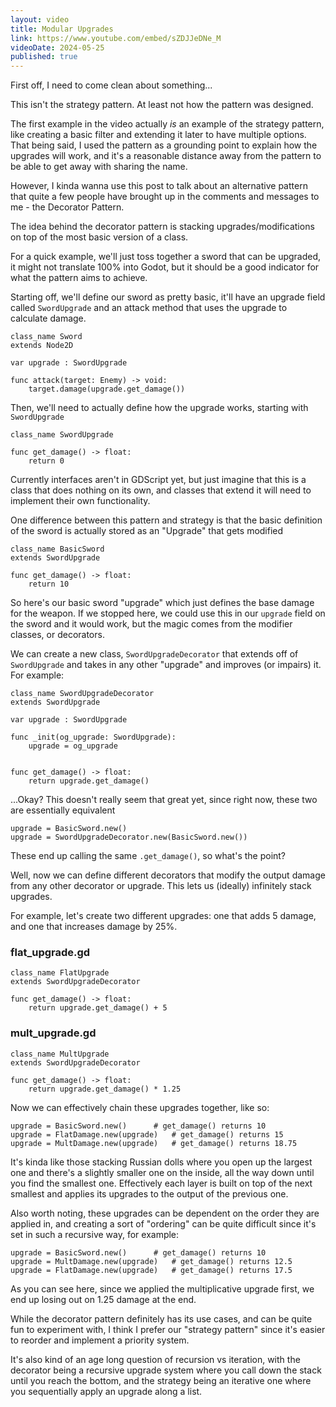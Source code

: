```yaml
---
layout: video
title: Modular Upgrades
link: https://www.youtube.com/embed/sZDJJeDNe_M
videoDate: 2024-05-25
published: true
---
```


<script>
    import PostHeader from "/src/components/post-header.svelte";
</script>

<PostHeader name="Strategy Pattern"/>

First off, I need to come clean about something...

This isn't the strategy pattern. At least not how the pattern was designed.

The first example in the video actually _is_ an example of the strategy pattern, like creating a basic filter and extending it later to have multiple options. That being said, I used the pattern as a grounding point to explain how the upgrades will work, and it's a reasonable distance away from the pattern to be able to get away with sharing the name.

However, I kinda wanna use this post to talk about an alternative pattern that quite a few people have brought up in the comments and messages to me - the Decorator Pattern.

<PostHeader name="Decorator Pattern"/>

The idea behind the decorator pattern is stacking upgrades/modifications on top of the most basic version of a class.

For a quick example, we'll just toss together a sword that can be upgraded, it might not translate 100% into Godot, but it should be a good indicator for what the pattern aims to achieve.

Starting off, we'll define our sword as pretty basic, it'll have an upgrade field called `SwordUpgrade` and an attack method that uses the upgrade to calculate damage.


```GDScript
class_name Sword
extends Node2D

var upgrade : SwordUpgrade

func attack(target: Enemy) -> void:
	target.damage(upgrade.get_damage())
```

Then, we'll need to actually define how the upgrade works, starting with `SwordUpgrade`

```GDScript
class_name SwordUpgrade

func get_damage() -> float:
	return 0
```

Currently interfaces aren't in GDScript yet, but just imagine that this is a class that does nothing on its own, and classes that extend it will need to implement their own functionality.

One difference between this pattern and strategy is that the basic definition of the sword is actually stored as an "Upgrade" that gets modified

```GDScript
class_name BasicSword
extends SwordUpgrade

func get_damage() -> float:
	return 10
```

So here's our basic sword "upgrade" which just defines the base damage for the weapon. If we stopped here, we could use this in our `upgrade` field on the sword and it would work, but the magic comes from the modifier classes, or decorators.

We can create a new class, `SwordUpgradeDecorator` that extends off of `SwordUpgrade` and takes in any other "upgrade" and improves (or impairs) it. For example:

```GDScript
class_name SwordUpgradeDecorator
extends SwordUpgrade

var upgrade : SwordUpgrade

func _init(og_upgrade: SwordUpgrade):
	upgrade = og_upgrade


func get_damage() -> float:
	return upgrade.get_damage()
```

...Okay? This doesn't really seem that great yet, since right now, these two are essentially equivalent

```GDScript
upgrade = BasicSword.new()
upgrade = SwordUpgradeDecorator.new(BasicSword.new())
```

These end up calling the same `.get_damage()`, so what's the point?

Well, now we can define different decorators that modify the output damage from any other decorator or upgrade. This lets us (ideally) infinitely stack upgrades.

For example, let's create two different upgrades: one that adds 5 damage, and one that increases damage by 25%.

### flat_upgrade.gd
```GDScript
class_name FlatUpgrade
extends SwordUpgradeDecorator

func get_damage() -> float:
	return upgrade.get_damage() + 5
```

### mult_upgrade.gd
```GDScript
class_name MultUpgrade
extends SwordUpgradeDecorator

func get_damage() -> float:
	return upgrade.get_damage() * 1.25
```

Now we can effectively chain these upgrades together, like so:

```GDScript
upgrade = BasicSword.new()		# get_damage() returns 10
upgrade = FlatDamage.new(upgrade)	# get_damage() returns 15
upgrade = MultDamage.new(upgrade)	# get_damage() returns 18.75
```

It's kinda like those stacking Russian dolls where you open up the largest one and there's a slightly smaller one on the inside, all the way down until you find the smallest one. Effectively each layer is built on top of the next smallest and applies its upgrades to the output of the previous one.

Also worth noting, these upgrades can be dependent on the order they are applied in, and creating a sort of "ordering" can be quite difficult since it's set in such a recursive way, for example:

```GDScript
upgrade = BasicSword.new()		# get_damage() returns 10
upgrade = MultDamage.new(upgrade)	# get_damage() returns 12.5
upgrade = FlatDamage.new(upgrade)	# get_damage() returns 17.5
```

As you can see here, since we applied the multiplicative upgrade first, we end up losing out on 1.25 damage at the end. 

<PostHeader name="Which to use?"/>

While the decorator pattern definitely has its use cases, and can be quite fun to experiment with, I think I prefer our "strategy pattern" since it's easier to reorder and implement a priority system.

It's also kind of an age long question of recursion vs iteration, with the decorator being a recursive upgrade system where you call down the stack until you reach the bottom, and the strategy being an iterative one where you sequentially apply an upgrade along a list.